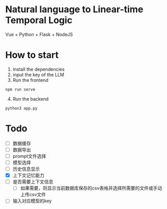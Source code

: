 # Natural language to Linear-time Temporal Logic
Vue + Python + Flask + NodeJS
# How to start
1. Install the dependencies
2. input the key of the LLM
3. Run the frontend
```
npm run serve
```
4. Run the backend
```
python3 app.py
```
# Todo
- [ ] 数据缓存
- [ ] 数据导出
- [ ] prompt文件选择
- [ ] 模型选择
- [ ] 历史信息显示
- [x] 上下文记忆能力
- [ ] 是否需要上下文信息
  - [ ] 如果需要，则显示当前数据库保存的csv表格并选择所需要的文件或手动上传csv文件
- [ ] 输入对应模型的key